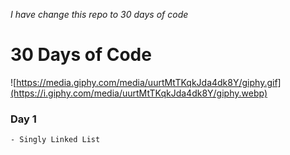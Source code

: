 _I have change this repo to 30 days of code_

# 30 Days of Code 
![https://media.giphy.com/media/uurtMtTKqkJda4dk8Y/giphy.gif](https://i.giphy.com/media/uurtMtTKqkJda4dk8Y/giphy.webp)

### Day 1
    - Singly Linked List
